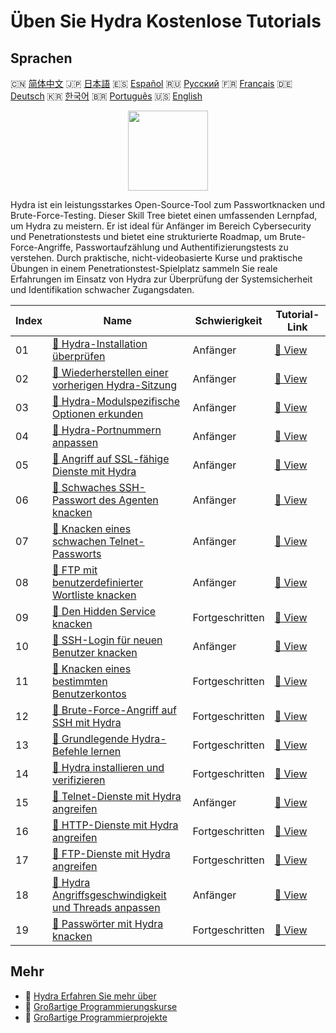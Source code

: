 # Üben Sie Hydra Kostenlose Tutorials

## Sprachen

🇨🇳 [简体中文](README_zh.md) 🇯🇵 [日本語](README_ja.md) 🇪🇸 [Español](README_es.md) 🇷🇺 [Русский](README_ru.md) 🇫🇷 [Français](README_fr.md) 🇩🇪 [Deutsch](README_de.md) 🇰🇷 [한국어](README_ko.md) 🇧🇷 [Português](README_pt.md) 🇺🇸 [English](README.md) 

<div align="center">
<img width="128px" src="https://file.labex.io/path/fqzGODJFWPbL.png">
</div>

Hydra ist ein leistungsstarkes Open-Source-Tool zum Passwortknacken und Brute-Force-Testing. Dieser Skill Tree bietet einen umfassenden Lernpfad, um Hydra zu meistern. Er ist ideal für Anfänger im Bereich Cybersecurity und Penetrationstests und bietet eine strukturierte Roadmap, um Brute-Force-Angriffe, Passwortaufzählung und Authentifizierungstests zu verstehen. Durch praktische, nicht-videobasierte Kurse und praktische Übungen in einem Penetrationstest-Spielplatz sammeln Sie reale Erfahrungen im Einsatz von Hydra zur Überprüfung der Systemsicherheit und Identifikation schwacher Zugangsdaten.

|   Index | Name                                                                                                                                      | Schwierigkeit   | Tutorial-Link                                                                                |
|---------|-------------------------------------------------------------------------------------------------------------------------------------------|-----------------|----------------------------------------------------------------------------------------------|
|      01 | [📖 Hydra-Installation überprüfen](https://labex.io/de/tutorials/hydra-verify-hydra-installation-549983)                                  | Anfänger        | [🔗 View](https://labex.io/de/tutorials/hydra-verify-hydra-installation-549983)              |
|      02 | [📖 Wiederherstellen einer vorherigen Hydra-Sitzung](https://labex.io/de/tutorials/hydra-restore-a-previous-hydra-session-550772)         | Anfänger        | [🔗 View](https://labex.io/de/tutorials/hydra-restore-a-previous-hydra-session-550772)       |
|      03 | [📖 Hydra-Modulspezifische Optionen erkunden](https://labex.io/de/tutorials/hydra-explore-hydra-module-specific-options-550767)           | Anfänger        | [🔗 View](https://labex.io/de/tutorials/hydra-explore-hydra-module-specific-options-550767)  |
|      04 | [📖 Hydra-Portnummern anpassen](https://labex.io/de/tutorials/hydra-customize-hydra-port-numbers-550765)                                  | Anfänger        | [🔗 View](https://labex.io/de/tutorials/hydra-customize-hydra-port-numbers-550765)           |
|      05 | [📖 Angriff auf SSL-fähige Dienste mit Hydra](https://labex.io/de/tutorials/hydra-attack-ssl-enabled-services-with-hydra-550762)          | Anfänger        | [🔗 View](https://labex.io/de/tutorials/hydra-attack-ssl-enabled-services-with-hydra-550762) |
|      06 | [📖 Schwaches SSH-Passwort des Agenten knacken](https://labex.io/de/tutorials/hydra-crack-agent-s-weak-ssh-password-550753)               | Anfänger        | [🔗 View](https://labex.io/de/tutorials/hydra-crack-agent-s-weak-ssh-password-550753)        |
|      07 | [📖 Knacken eines schwachen Telnet-Passworts](https://labex.io/de/tutorials/hydra-crack-a-weak-telnet-password-550745)                    | Anfänger        | [🔗 View](https://labex.io/de/tutorials/hydra-crack-a-weak-telnet-password-550745)           |
|      08 | [📖 FTP mit benutzerdefinierter Wortliste knacken](https://labex.io/de/tutorials/hydra-crack-ftp-with-custom-wordlist-550733)             | Anfänger        | [🔗 View](https://labex.io/de/tutorials/hydra-crack-ftp-with-custom-wordlist-550733)         |
|      09 | [📖 Den Hidden Service knacken](https://labex.io/de/tutorials/hydra-crack-the-hidden-service-550719)                                      | Fortgeschritten | [🔗 View](https://labex.io/de/tutorials/hydra-crack-the-hidden-service-550719)               |
|      10 | [📖 SSH-Login für neuen Benutzer knacken](https://labex.io/de/tutorials/hydra-crack-new-user-ssh-login-550712)                            | Anfänger        | [🔗 View](https://labex.io/de/tutorials/hydra-crack-new-user-ssh-login-550712)               |
|      11 | [📖 Knacken eines bestimmten Benutzerkontos](https://labex.io/de/tutorials/linux-cracking-a-specific-user-account-415951)                 | Fortgeschritten | [🔗 View](https://labex.io/de/tutorials/linux-cracking-a-specific-user-account-415951)       |
|      12 | [📖 Brute-Force-Angriff auf SSH mit Hydra](https://labex.io/de/tutorials/hydra-brute-force-ssh-in-hydra-549926)                           | Fortgeschritten | [🔗 View](https://labex.io/de/tutorials/hydra-brute-force-ssh-in-hydra-549926)               |
|      13 | [📖 Grundlegende Hydra-Befehle lernen](https://labex.io/de/tutorials/hydra-learn-basic-hydra-commands-549918)                             | Fortgeschritten | [🔗 View](https://labex.io/de/tutorials/hydra-learn-basic-hydra-commands-549918)             |
|      14 | [📖 Hydra installieren und verifizieren](https://labex.io/de/tutorials/hydra-install-and-verify-hydra-549917)                             | Fortgeschritten | [🔗 View](https://labex.io/de/tutorials/hydra-install-and-verify-hydra-549917)               |
|      15 | [📖 Telnet-Dienste mit Hydra angreifen](https://labex.io/de/tutorials/hydra-attack-telnet-services-with-hydra-549916)                     | Anfänger        | [🔗 View](https://labex.io/de/tutorials/hydra-attack-telnet-services-with-hydra-549916)      |
|      16 | [📖 HTTP-Dienste mit Hydra angreifen](https://labex.io/de/tutorials/hydra-attack-http-services-with-hydra-549915)                         | Fortgeschritten | [🔗 View](https://labex.io/de/tutorials/hydra-attack-http-services-with-hydra-549915)        |
|      17 | [📖 FTP-Dienste mit Hydra angreifen](https://labex.io/de/tutorials/hydra-attack-ftp-services-with-hydra-549914)                           | Fortgeschritten | [🔗 View](https://labex.io/de/tutorials/hydra-attack-ftp-services-with-hydra-549914)         |
|      18 | [📖 Hydra Angriffsgeschwindigkeit und Threads anpassen](https://labex.io/de/tutorials/hydra-adjust-hydra-attack-speed-and-threads-549913) | Anfänger        | [🔗 View](https://labex.io/de/tutorials/hydra-adjust-hydra-attack-speed-and-threads-549913)  |
|      19 | [📖 Passwörter mit Hydra knacken](https://labex.io/de/tutorials/linux-using-hydra-to-crack-passwords-415960)                              | Fortgeschritten | [🔗 View](https://labex.io/de/tutorials/linux-using-hydra-to-crack-passwords-415960)         |

## Mehr

- 🔗 [Hydra Erfahren Sie mehr über](https://labex.io/de/skilltrees/hydra)
- 🔗 [Großartige Programmierungskurse](https://github.com/labex-labs/awesome-programming-courses)
- 🔗 [Großartige Programmierprojekte](https://github.com/labex-labs/awesome-programming-projects)

